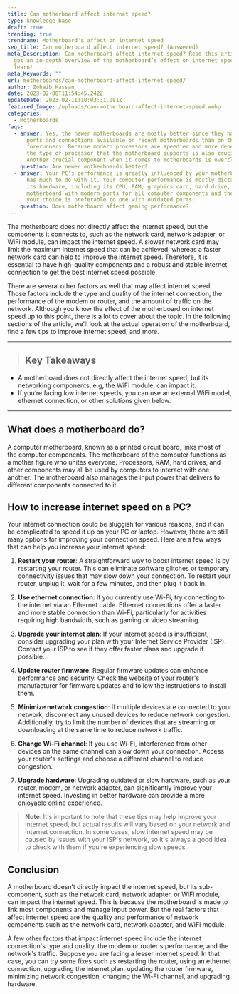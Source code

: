 ```yaml
---
title: Can motherboard affect internet speed?
type: knowledge-base
draft: true
trending: true
trendname: Motherboard's affect on internet speed
seo_title: Can motherboard affect internet speed? (Answered)
meta_Description: Can motherboard affect internet speed? Read this article to
  get an in-depth overview of the motherboard’s effect on internet speed. Let’s
  learn!
meta_Keywords: ""
url: motherboards/can-motherboard-affect-internet-speed/
author: Zohaib Hassan
date: 2023-02-08T11:54:45.242Z
updateDate: 2023-02-11T10:03:31.081Z
featured_Image: /uploads/can-motherboard-affect-internet-speed.webp
categories:
  - Motherboards
faqs:
  - answer: Yes, the newer motherboards are mostly better since they have faster
      ports and connections available on recent motherboards than on their
      forerunners. Because modern processors are speedier and more dependable,
      the type of processor that the motherboard supports is also crucial.
      Another crucial component when it comes to motherboards is overclocking.
    question: Are newer motherboards better?
  - answer: Your PC's performance is greatly influenced by your motherboard, which
      has much to do with it. Your computer performance is mostly dictated by
      its hardware, including its CPU, RAM, graphics card, hard drive, etc. A
      motherboard with modern ports for all computer components and the CPU of
      your choice is preferable to one with outdated ports.
    question: Does motherboard affect gaming performance?
---
```

The motherboard does not directly affect the internet speed, but the components it connects to, such as the network card, network adapter, or WiFi module, can impact the internet speed. A slower network card may limit the maximum internet speed that can be achieved, whereas a faster network card can help to improve the internet speed. Therefore, it is essential to have high-quality components and a robust and stable internet connection to get the best internet speed possible

There are several other factors as well that may affect internet speed. Those factors include the type and quality of the internet connection, the performance of the modem or router, and the amount of traffic on the network. Although you know the effect of the motherboard on internet speed up to this point, there is a lot to cover about the topic. In the following sections of the article, we’ll look at the actual operation of the motherboard, find a few tips to improve internet speed, and more.

- - -

> ## Key Takeaways

* A motherboard does not directly affect the internet speed, but its networking components, e.g, the WiFi module, can impact it.
* If you’re facing low internet speeds, you can use an external WiFi model, ethernet connection, or other solutions given below.

- - -

## What does a motherboard do? 

A computer motherboard, known as a printed circuit board, links most of the computer components. The motherboard of the computer functions as a mother figure who unites everyone. Processors, RAM, hard drives, and other components may all be used by computers to interact with one another. The motherboard also manages the input power that delivers to different components connected to it. 

## How to increase internet speed on a PC?

Your internet connection could be sluggish for various reasons, and it can be complicated to speed it up on your PC or laptop. However, there are still many options for improving your connection speed. Here are a few ways that can help you increase your internet speed:

1. **Restart your router**: A straightforward way to boost internet speed is by restarting your router. This can eliminate software glitches or temporary connectivity issues that may slow down your connection. To restart your router, unplug it, wait for a few minutes, and then plug it back in.


2. **Use ethernet connection**: If you currently use Wi-Fi, try connecting to the internet via an Ethernet cable. Ethernet connections offer a faster and more stable connection than Wi-Fi, particularly for activities requiring high bandwidth, such as gaming or video streaming.


3. **Upgrade your internet plan**: If your internet speed is insufficient, consider upgrading your plan with your Internet Service Provider (ISP). Contact your ISP to see if they offer faster plans and upgrade if possible.


4. **Update router firmware**: Regular firmware updates can enhance performance and security. Check the website of your router's manufacturer for firmware updates and follow the instructions to install them.


5. **Minimize network congestion**: If multiple devices are connected to your network, disconnect any unused devices to reduce network congestion. Additionally, try to limit the number of devices that are streaming or downloading at the same time to reduce network traffic.


6. **Change Wi-Fi channel**: If you use Wi-Fi, interference from other devices on the same channel can slow down your connection. Access your router's settings and choose a different channel to reduce congestion.


7. **Upgrade hardware**: Upgrading outdated or slow hardware, such as your router, modem, or network adapter, can significantly improve your internet speed. Investing in better hardware can provide a more enjoyable online experience.

> **Note**: It's important to note that these tips may help improve your internet speed, but actual results will vary based on your network and internet connection. In some cases, slow internet speed may be caused by issues with your ISP's network, so it's always a good idea to check with them if you're experiencing slow speeds.

## Conclusion

A motherboard doesn’t directly impact the internet speed, but its sub-component, such as the network card, network adapter, or WiFi module, can impact the internet speed. This is because the motherboard is made to link most components and manage input power. But the real factors that affect internet speed are the quality and performance of network components such as the network card, network adapter, and WiFi module.

A few other factors that impact internet speed include the internet connection's type and quality, the modem or router's performance, and the network's traffic. Suppose you are facing a lesser internet speed. In that case, you can try some fixes such as restarting the router, using an ethernet connection, upgrading the internet plan, updating the router firmware, minimizing network congestion, changing the Wi-Fi channel, and upgrading hardware.